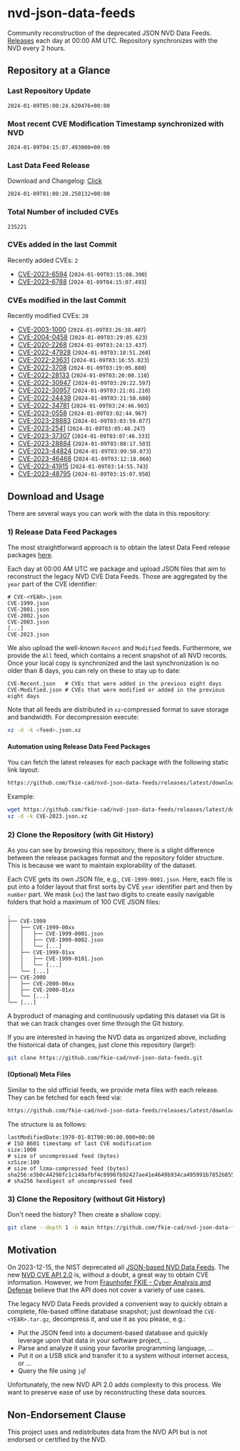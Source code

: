 # nvd-json-data-feeds

Community reconstruction of the deprecated JSON NVD Data Feeds. 
[Releases](https://github.com/fkie-cad/nvd-json-data-feeds/releases/latest) each day at 00:00 AM UTC.
Repository synchronizes with the NVD every 2 hours.

## Repository at a Glance

### Last Repository Update

```plain
2024-01-09T05:00:24.620476+00:00
```

### Most recent CVE Modification Timestamp synchronized with NVD

```plain
2024-01-09T04:15:07.493000+00:00
```

### Last Data Feed Release

Download and Changelog: [Click](https://github.com/fkie-cad/nvd-json-data-feeds/releases/latest)

```plain
2024-01-09T01:00:28.250132+00:00
```

### Total Number of included CVEs

```plain
235221
```

### CVEs added in the last Commit

Recently added CVEs: `2`

* [CVE-2023-6594](CVE-2023/CVE-2023-65xx/CVE-2023-6594.json) (`2024-01-09T03:15:08.390`)
* [CVE-2023-6788](CVE-2023/CVE-2023-67xx/CVE-2023-6788.json) (`2024-01-09T04:15:07.493`)


### CVEs modified in the last Commit

Recently modified CVEs: `20`

* [CVE-2003-1000](CVE-2003/CVE-2003-10xx/CVE-2003-1000.json) (`2024-01-09T03:26:38.407`)
* [CVE-2004-0458](CVE-2004/CVE-2004-04xx/CVE-2004-0458.json) (`2024-01-09T03:29:05.623`)
* [CVE-2020-2268](CVE-2020/CVE-2020-22xx/CVE-2020-2268.json) (`2024-01-09T03:24:13.437`)
* [CVE-2022-47928](CVE-2022/CVE-2022-479xx/CVE-2022-47928.json) (`2024-01-09T03:10:51.260`)
* [CVE-2022-23631](CVE-2022/CVE-2022-236xx/CVE-2022-23631.json) (`2024-01-09T03:16:55.023`)
* [CVE-2022-3708](CVE-2022/CVE-2022-37xx/CVE-2022-3708.json) (`2024-01-09T03:19:05.880`)
* [CVE-2022-28133](CVE-2022/CVE-2022-281xx/CVE-2022-28133.json) (`2024-01-09T03:20:00.110`)
* [CVE-2022-30947](CVE-2022/CVE-2022-309xx/CVE-2022-30947.json) (`2024-01-09T03:20:22.597`)
* [CVE-2022-30957](CVE-2022/CVE-2022-309xx/CVE-2022-30957.json) (`2024-01-09T03:21:01.210`)
* [CVE-2022-24439](CVE-2022/CVE-2022-244xx/CVE-2022-24439.json) (`2024-01-09T03:21:50.680`)
* [CVE-2022-34781](CVE-2022/CVE-2022-347xx/CVE-2022-34781.json) (`2024-01-09T03:24:46.903`)
* [CVE-2023-0558](CVE-2023/CVE-2023-05xx/CVE-2023-0558.json) (`2024-01-09T03:02:44.967`)
* [CVE-2023-28883](CVE-2023/CVE-2023-288xx/CVE-2023-28883.json) (`2024-01-09T03:03:59.077`)
* [CVE-2023-2541](CVE-2023/CVE-2023-25xx/CVE-2023-2541.json) (`2024-01-09T03:05:48.247`)
* [CVE-2023-37307](CVE-2023/CVE-2023-373xx/CVE-2023-37307.json) (`2024-01-09T03:07:46.333`)
* [CVE-2023-28884](CVE-2023/CVE-2023-288xx/CVE-2023-28884.json) (`2024-01-09T03:08:17.503`)
* [CVE-2023-44824](CVE-2023/CVE-2023-448xx/CVE-2023-44824.json) (`2024-01-09T03:09:50.073`)
* [CVE-2023-46468](CVE-2023/CVE-2023-464xx/CVE-2023-46468.json) (`2024-01-09T03:12:18.060`)
* [CVE-2023-41915](CVE-2023/CVE-2023-419xx/CVE-2023-41915.json) (`2024-01-09T03:14:55.743`)
* [CVE-2023-48795](CVE-2023/CVE-2023-487xx/CVE-2023-48795.json) (`2024-01-09T03:15:07.950`)


## Download and Usage

There are several ways you can work with the data in this repository:

### 1) Release Data Feed Packages

The most straightforward approach is to obtain the latest Data Feed release packages [here](https://github.com/fkie-cad/nvd-json-data-feeds/releases/latest).

Each day at 00:00 AM UTC we package and upload JSON files that aim to reconstruct the legacy NVD CVE Data Feeds.
Those are aggregated by the `year` part of the CVE identifier:

```
# CVE-<YEAR>.json
CVE-1999.json
CVE-2001.json
CVE-2002.json
CVE-2003.json
[...]
CVE-2023.json
```

We also upload the well-known `Recent` and `Modified` feeds.
Furthermore, we provide the `All` feed, which contains a recent snapshot of all NVD records.
Once your local copy is synchronized and the last synchronization is no older than 8 days, you can rely on these to stay up to date:

```plain
CVE-Recent.json   # CVEs that were added in the previous eight days
CVE-Modified.json # CVEs that were modified or added in the previous eight days
```

Note that all feeds are distributed in `xz`-compressed format to save storage and bandwidth.
For decompression execute:

```sh
xz -d -k <feed>.json.xz
```


#### Automation using Release Data Feed Packages

You can fetch the latest releases for each package with the following static link layout:

```sh
https://github.com/fkie-cad/nvd-json-data-feeds/releases/latest/download/CVE-<YEAR>.json.xz
```

Example:

```sh
wget https://github.com/fkie-cad/nvd-json-data-feeds/releases/latest/download/CVE-2023.json.xz
xz -d -k CVE-2023.json.xz
```



### 2) Clone the Repository (with Git History)

As you can see by browsing this repository, there is a slight difference between the release packages format and the repository folder structure.
This is because we want to maintain explorability of the dataset.

Each CVE gets its own JSON file, e.g., `CVE-1999-0001.json`.
Here, each file is put into a folder layout that first sorts by CVE `year` identifier part and then by `number` part.
We mask (`xx`) the last two digits to create easily navigable folders that hold a maximum of 100 CVE JSON files:

```plain
.
├── CVE-1999
│   ├── CVE-1999-00xx
│   │   ├── CVE-1999-0001.json
│   │   ├── CVE-1999-0002.json
│   │   └── [...]
│   ├── CVE-1999-01xx
│   │   ├── CVE-1999-0101.json
│   │   └── [...]
│   └── [...]
├── CVE-2000
│   ├── CVE-2000-00xx
│   ├── CVE-2000-01xx
│   └── [...]
└── [...]
```

A byproduct of managing and continuously updating this dataset via Git is that we can track changes over time through the Git history.

If you are interested in having the NVD data as organized above, including the historical data of changes, just clone this repository (large!):

```sh
git clone https://github.com/fkie-cad/nvd-json-data-feeds.git
```

#### (Optional) Meta Files

Similar to the old official feeds, we provide meta files with each release. They can be fetched for each feed via:

```sh
https://github.com/fkie-cad/nvd-json-data-feeds/releases/latest/download/CVE-<YEAR>.meta
```

The structure is as follows:

```plain
lastModifiedDate:1970-01-01T00:00:00.000+00:00                          # ISO 8601 timestamp of last CVE modification
size:1000                                                               # size of uncompressed feed (bytes)
xzSize:100                                                              # size of lzma-compressed feed (bytes)
sha256:e3b0c44298fc1c149afbf4c8996fb92427ae41e4649b934ca495991b7852b855 # sha256 hexdigest of uncompressed feed
```


### 3) Clone the Repository (without Git History)

Don't need the history? Then create a shallow copy:

```sh
git clone --depth 1 -b main https://github.com/fkie-cad/nvd-json-data-feeds.git
```

## Motivation

On 2023-12-15, the NIST deprecated all [JSON-based NVD Data Feeds](https://nvd.nist.gov/vuln/data-feeds#divRetirementBanner-1).
The new [NVD CVE API 2.0](https://nvd.nist.gov/developers/vulnerabilities) is, without a doubt, a great way to obtain CVE information.
However, we from [Fraunhofer FKIE - Cyber Analysis and Defense](https://www.fkie.fraunhofer.de/en/departments/cad.html) believe that the API does not cover a variety of use cases.

The legacy NVD Data Feeds provided a convenient way to quickly obtain a complete, file-based offline database snapshot; just download the `CVE-<YEAR>.tar.gz`, decompress it, and use it as you please, e.g.:

* Put the JSON feed into a document-based database and quickly leverage upon that data in your software project, ...
* Parse and analyze it using your favorite programming language, ...
* Put it on a USB stick and transfer it to a system without internet access, or ...
* Query the file using `jq`!

Unfortunately, the new NVD API 2.0 adds complexity to this process.
We want to preserve ease of use by reconstructing these data sources.

## Non-Endorsement Clause

This project uses and redistributes data from the NVD API but is not endorsed or certified by the NVD.